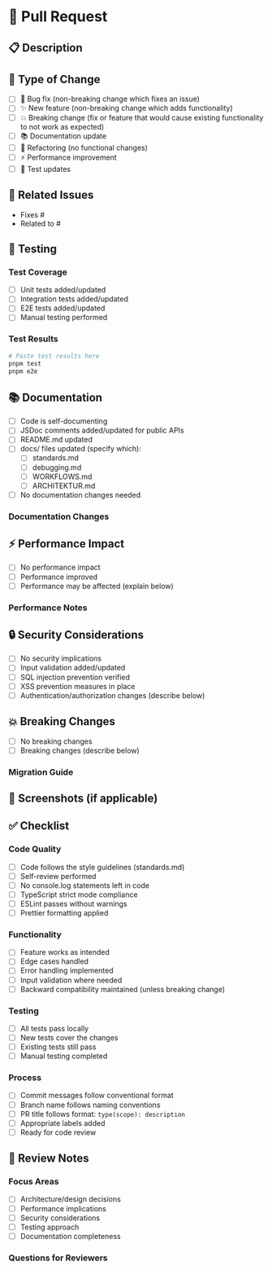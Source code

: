 # 🚀 Pull Request

## 📋 **Description**
<!-- Describe your changes in detail -->

## 🎯 **Type of Change**
<!-- Check all that apply -->
- [ ] 🐛 Bug fix (non-breaking change which fixes an issue)
- [ ] ✨ New feature (non-breaking change which adds functionality)  
- [ ] 💥 Breaking change (fix or feature that would cause existing functionality to not work as expected)
- [ ] 📚 Documentation update
- [ ] 🔧 Refactoring (no functional changes)
- [ ] ⚡ Performance improvement
- [ ] 🧪 Test updates

## 🔗 **Related Issues**
<!-- Link related issues using "Fixes #123" or "Closes #123" -->
- Fixes #
- Related to #

## 🧪 **Testing**
<!-- Describe the tests you ran and how to reproduce them -->

### Test Coverage
- [ ] Unit tests added/updated
- [ ] Integration tests added/updated  
- [ ] E2E tests added/updated
- [ ] Manual testing performed

### Test Results
```bash
# Paste test results here
pnpm test
pnpm e2e
```

## 📚 **Documentation**
<!-- Check all that apply and describe changes -->
- [ ] Code is self-documenting
- [ ] JSDoc comments added/updated for public APIs
- [ ] README.md updated
- [ ] docs/ files updated (specify which):
  - [ ] standards.md
  - [ ] debugging.md
  - [ ] WORKFLOWS.md  
  - [ ] ARCHITEKTUR.md
- [ ] No documentation changes needed

### Documentation Changes
<!-- Describe what documentation was added/changed -->

## ⚡ **Performance Impact**
<!-- Analyze performance implications -->
- [ ] No performance impact
- [ ] Performance improved
- [ ] Performance may be affected (explain below)

### Performance Notes
<!-- Details about performance changes -->

## 🔒 **Security Considerations**
- [ ] No security implications
- [ ] Input validation added/updated
- [ ] SQL injection prevention verified
- [ ] XSS prevention measures in place
- [ ] Authentication/authorization changes (describe below)

## 💥 **Breaking Changes**
<!-- List any breaking changes and migration steps -->
- [ ] No breaking changes
- [ ] Breaking changes (describe below)

### Migration Guide
<!-- Steps for users to adapt to breaking changes -->

## 📸 **Screenshots** (if applicable)
<!-- Add screenshots to help explain your changes -->

## ✅ **Checklist**
<!-- Check all items before requesting review -->

### Code Quality
- [ ] Code follows the style guidelines (standards.md)
- [ ] Self-review performed
- [ ] No console.log statements left in code
- [ ] TypeScript strict mode compliance
- [ ] ESLint passes without warnings
- [ ] Prettier formatting applied

### Functionality  
- [ ] Feature works as intended
- [ ] Edge cases handled
- [ ] Error handling implemented
- [ ] Input validation where needed
- [ ] Backward compatibility maintained (unless breaking change)

### Testing
- [ ] All tests pass locally
- [ ] New tests cover the changes
- [ ] Existing tests still pass
- [ ] Manual testing completed

### Process
- [ ] Commit messages follow conventional format
- [ ] Branch name follows naming conventions
- [ ] PR title follows format: `type(scope): description`
- [ ] Appropriate labels added
- [ ] Ready for code review

## 🤝 **Review Notes**
<!-- Any specific areas you want reviewers to focus on -->

### Focus Areas
- [ ] Architecture/design decisions
- [ ] Performance implications  
- [ ] Security considerations
- [ ] Testing approach
- [ ] Documentation completeness

### Questions for Reviewers
<!-- Specific questions you have for reviewers -->